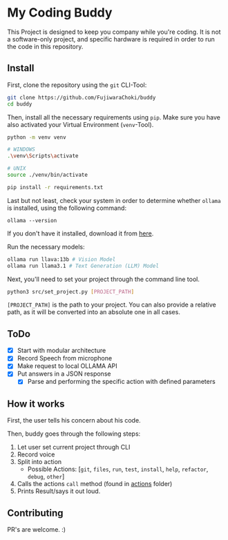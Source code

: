 # My Coding Buddy

This Project is designed to keep you company while you're coding. It is not a software-only project, and specific hardware is required in order to run the code in this repository.

## Install

First, clone the repository using the `git` CLI-Tool:

```bash
git clone https://github.com/FujiwaraChoki/buddy
cd buddy
```

Then, install all the necessary requirements using `pip`. Make sure you have also activated your Virtual Environment (`venv`-Tool).

```bash
python -m venv venv

# WINDOWS
.\venv\Scripts\activate

# UNIX
source ./venv/bin/activate

pip install -r requirements.txt
```

Last but not least, check your system in order to determine whether `ollama` is installed, using the following command:

```
ollama --version
```

If you don't have it installed, download it from [here](https://ollama.com/).

Run the necessary models:

```bash
ollama run llava:13b # Vision Model
ollama run llama3.1 # Text Generation (LLM) Model
```

Next, you'll need to set your project through the command line tool.

```bash
python3 src/set_project.py [PROJECT_PATH]
```

`[PROJECT_PATH]` is the path to your project. You can also provide a relative path, as it will be converted into an absolute one in all cases.

## ToDo

- [x] Start with modular architecture
- [x] Record Speech from microphone
- [x] Make request to local OLLAMA API
- [x] Put answers in a JSON response
  - [x] Parse and performing the specific action with defined parameters

## How it works

First, the user tells his concern about his code.

Then, buddy goes through the following steps:

1. Let user set current project through CLI
2. Record voice
3. Split into action
   - Possible Actions: [`git`, `files`, `run`, `test`, `install`, `help`, `refactor`, `debug`, `other`]
4. Calls the actions `call` method (found in [actions](/actions) folder)
5. Prints Result/says it out loud.

## Contributing

PR's are welcome. :)
